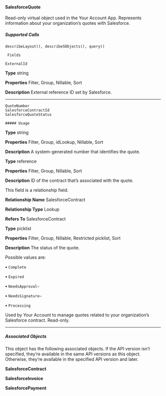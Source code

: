 #### SalesforceQuote

Read-only virtual object used in the Your Account App. Represents information about your organization’s quotes with Salesforce.

##### Supported Calls
```
describeLayout(), describeSObjects(), query()

 Fields

```
```
ExternalId

```

**Type**
string

**Properties**
Filter, Group, Nillable, Sort

**Description**
External reference ID set by Salesforce.


-----

```
QuoteNumber
SalesforceContractId
SalesforceQuoteStatus

##### Usage

```

**Type**
string

**Properties**
Filter, Group, idLookup, Nillable, Sort

**Description**
A system-generated number that identifies the quote.

**Type**
reference

**Properties**
Filter, Group, Nillable, Sort

**Description**
ID of the contract that’s associated with the quote.

This field is a relationship field.

**Relationship Name**
SalesforceContract

**Relationship Type**
Lookup

**Refers To**
SalesforceContract

**Type**
picklist

**Properties**
Filter, Group, Nillable, Restricted picklist, Sort

**Description**
The status of the quote.

Possible values are:

**•** `Complete`

**•** `Expired`

**•** `NeedsApproval—`

**•** `NeedsSignature—`

**•** `Processing`


Used by Your Account to manage quotes related to your organization’s Salesforce contract. Read-only.


-----

##### Associated Objects

This object has the following associated objects. If the API version isn’t specified, they’re available in the same API versions as this object.
Otherwise, they’re available in the specified API version and later.

**SalesforceContract**

**SalesforceInvoice**

**SalesforcePayment**
